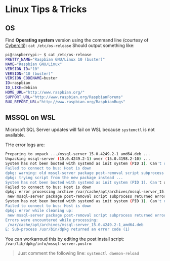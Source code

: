 # Linux Tips & Tricks

## OS

Find **Operating system** version using the command line (courtesy of [Cyberciti](https://www.cyberciti.biz/faq/how-to-check-os-version-in-linux-command-line/)):
`cat /etc/os-release`
Should output something like:

```bash
pi@raspberrypi:~ $ cat /etc/os-release
PRETTY_NAME="Raspbian GNU/Linux 10 (buster)"
NAME="Raspbian GNU/Linux"
VERSION_ID="10"
VERSION="10 (buster)"
VERSION_CODENAME=buster
ID=raspbian
ID_LIKE=debian
HOME_URL="http://www.raspbian.org/"
SUPPORT_URL="http://www.raspbian.org/RaspbianForums"
BUG_REPORT_URL="http://www.raspbian.org/RaspbianBugs"
```

## MSSQL on WSL

Microsoft SQL Server updates will fail on WSL because `systemctl` is not available.

THe error logs are:

```bash
Preparing to unpack .../mssql-server_15.0.4249.2-1_amd64.deb ...
Unpacking mssql-server (15.0.4249.2-1) over (15.0.4198.2-10) ...
System has not been booted with systemd as init system (PID 1). Can't operate.
Failed to connect to bus: Host is down
dpkg: warning: old mssql-server package post-removal script subprocess returned error exit status 1
dpkg: trying script from the new package instead ...
System has not been booted with systemd as init system (PID 1). Can't operate.
Failed to connect to bus: Host is down
dpkg: error processing archive /var/cache/apt/archives/mssql-server_15.0.4249.2-1_amd64.deb (--unpack):
 new mssql-server package post-removal script subprocess returned error exit status 1
System has not been booted with systemd as init system (PID 1). Can't operate.
Failed to connect to bus: Host is down
dpkg: error while cleaning up:
 new mssql-server package post-removal script subprocess returned error exit status 1
Errors were encountered while processing:
 /var/cache/apt/archives/mssql-server_15.0.4249.2-1_amd64.deb
E: Sub-process /usr/bin/dpkg returned an error code (1)
```

You can workarroud this by editing the post install script:
`/var/lib/dpkg/info/mssql-server.postrm`

> Just comment the following line: `systemctl daemon-reload`
